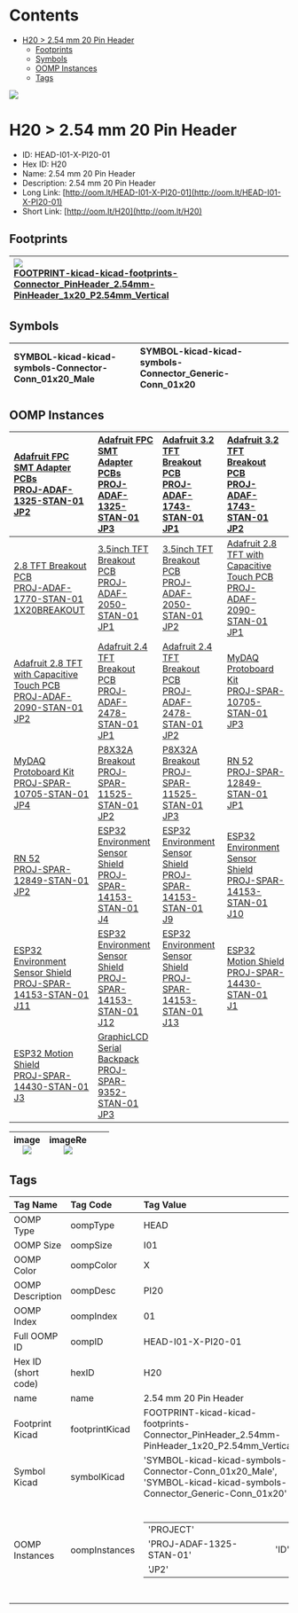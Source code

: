 



Contents
========

* [H20 > 2.54 mm 20 Pin Header](#h20--254-mm-20-pin-header)
	* [Footprints](#footprints)
	* [Symbols](#symbols)
	* [OOMP Instances](#oomp-instances)
	* [Tags](#tags)
  
![][im]
# H20 > 2.54 mm 20 Pin Header

- ID: HEAD-I01-X-PI20-01
- Hex ID: H20
- Name: 2.54 mm 20 Pin Header
- Description: 2.54 mm 20 Pin Header
- Long Link: [http://oom.lt/HEAD-I01-X-PI20-01](http://oom.lt/HEAD-I01-X-PI20-01)
- Short Link: [http://oom.lt/H20](http://oom.lt/H20)

## Footprints
  

|[![](https://raw.githubusercontent.com/oomlout/oomlout_OOMP_eda_V2/FOOTPRINT/kicad/kicad-footprints/Connector_PinHeader_2.54mm/PinHeader_1x20_P2.54mm_Vertical/main/image_140.png)<br>FOOTPRINT-kicad-kicad-footprints-Connector_PinHeader_2.54mm-PinHeader_1x20_P2.54mm_Vertical](https://github.com/oomlout/oomlout_OOMP_eda_V2/FOOTPRINT/kicad/kicad-footprints/Connector_PinHeader_2.54mm/PinHeader_1x20_P2.54mm_Vertical/tree/main/)||||
| :--- | :--- | :--- | :--- |

## Symbols
  

|![]()<br>SYMBOL-kicad-kicad-symbols-Connector-Conn_01x20_Male|![]()<br>SYMBOL-kicad-kicad-symbols-Connector_Generic-Conn_01x20|||
| :--- | :--- | :--- | :--- |

## OOMP Instances
  

|[Adafruit FPC SMT Adapter PCBs<br>PROJ-ADAF-1325-STAN-01<br>JP2](https://github.com/oomlout/oomlout_OOMP_projects_V2/PROJ/ADAF/1325/STAN/01/tree/main/)|[Adafruit FPC SMT Adapter PCBs<br>PROJ-ADAF-1325-STAN-01<br>JP3](https://github.com/oomlout/oomlout_OOMP_projects_V2/PROJ/ADAF/1325/STAN/01/tree/main/)|[Adafruit 3.2 TFT Breakout PCB<br>PROJ-ADAF-1743-STAN-01<br>JP1](https://github.com/oomlout/oomlout_OOMP_projects_V2/PROJ/ADAF/1743/STAN/01/tree/main/)|[Adafruit 3.2 TFT Breakout PCB<br>PROJ-ADAF-1743-STAN-01<br>JP2](https://github.com/oomlout/oomlout_OOMP_projects_V2/PROJ/ADAF/1743/STAN/01/tree/main/)|
| :--- | :--- | :--- | :--- |
|[2.8 TFT Breakout PCB<br>PROJ-ADAF-1770-STAN-01<br>1X20BREAKOUT](https://github.com/oomlout/oomlout_OOMP_projects_V2/PROJ/ADAF/1770/STAN/01/tree/main/)|[3.5inch TFT Breakout PCB<br>PROJ-ADAF-2050-STAN-01<br>JP1](https://github.com/oomlout/oomlout_OOMP_projects_V2/PROJ/ADAF/2050/STAN/01/tree/main/)|[3.5inch TFT Breakout PCB<br>PROJ-ADAF-2050-STAN-01<br>JP2](https://github.com/oomlout/oomlout_OOMP_projects_V2/PROJ/ADAF/2050/STAN/01/tree/main/)|[Adafruit 2.8 TFT with Capacitive Touch PCB<br>PROJ-ADAF-2090-STAN-01<br>JP1](https://github.com/oomlout/oomlout_OOMP_projects_V2/PROJ/ADAF/2090/STAN/01/tree/main/)|
|[Adafruit 2.8 TFT with Capacitive Touch PCB<br>PROJ-ADAF-2090-STAN-01<br>JP2](https://github.com/oomlout/oomlout_OOMP_projects_V2/PROJ/ADAF/2090/STAN/01/tree/main/)|[Adafruit 2.4 TFT Breakout PCB<br>PROJ-ADAF-2478-STAN-01<br>JP1](https://github.com/oomlout/oomlout_OOMP_projects_V2/PROJ/ADAF/2478/STAN/01/tree/main/)|[Adafruit 2.4 TFT Breakout PCB<br>PROJ-ADAF-2478-STAN-01<br>JP2](https://github.com/oomlout/oomlout_OOMP_projects_V2/PROJ/ADAF/2478/STAN/01/tree/main/)|[MyDAQ Protoboard Kit<br>PROJ-SPAR-10705-STAN-01<br>JP3](https://github.com/oomlout/oomlout_OOMP_projects_V2/PROJ/SPAR/10705/STAN/01/tree/main/)|
|[MyDAQ Protoboard Kit<br>PROJ-SPAR-10705-STAN-01<br>JP4](https://github.com/oomlout/oomlout_OOMP_projects_V2/PROJ/SPAR/10705/STAN/01/tree/main/)|[P8X32A Breakout<br>PROJ-SPAR-11525-STAN-01<br>JP2](https://github.com/oomlout/oomlout_OOMP_projects_V2/PROJ/SPAR/11525/STAN/01/tree/main/)|[P8X32A Breakout<br>PROJ-SPAR-11525-STAN-01<br>JP3](https://github.com/oomlout/oomlout_OOMP_projects_V2/PROJ/SPAR/11525/STAN/01/tree/main/)|[RN 52<br>PROJ-SPAR-12849-STAN-01<br>JP1](https://github.com/oomlout/oomlout_OOMP_projects_V2/PROJ/SPAR/12849/STAN/01/tree/main/)|
|[RN 52<br>PROJ-SPAR-12849-STAN-01<br>JP2](https://github.com/oomlout/oomlout_OOMP_projects_V2/PROJ/SPAR/12849/STAN/01/tree/main/)|[ESP32 Environment Sensor Shield<br>PROJ-SPAR-14153-STAN-01<br>J4](https://github.com/oomlout/oomlout_OOMP_projects_V2/PROJ/SPAR/14153/STAN/01/tree/main/)|[ESP32 Environment Sensor Shield<br>PROJ-SPAR-14153-STAN-01<br>J9](https://github.com/oomlout/oomlout_OOMP_projects_V2/PROJ/SPAR/14153/STAN/01/tree/main/)|[ESP32 Environment Sensor Shield<br>PROJ-SPAR-14153-STAN-01<br>J10](https://github.com/oomlout/oomlout_OOMP_projects_V2/PROJ/SPAR/14153/STAN/01/tree/main/)|
|[ESP32 Environment Sensor Shield<br>PROJ-SPAR-14153-STAN-01<br>J11](https://github.com/oomlout/oomlout_OOMP_projects_V2/PROJ/SPAR/14153/STAN/01/tree/main/)|[ESP32 Environment Sensor Shield<br>PROJ-SPAR-14153-STAN-01<br>J12](https://github.com/oomlout/oomlout_OOMP_projects_V2/PROJ/SPAR/14153/STAN/01/tree/main/)|[ESP32 Environment Sensor Shield<br>PROJ-SPAR-14153-STAN-01<br>J13](https://github.com/oomlout/oomlout_OOMP_projects_V2/PROJ/SPAR/14153/STAN/01/tree/main/)|[ESP32 Motion Shield<br>PROJ-SPAR-14430-STAN-01<br>J1](https://github.com/oomlout/oomlout_OOMP_projects_V2/PROJ/SPAR/14430/STAN/01/tree/main/)|
|[ESP32 Motion Shield<br>PROJ-SPAR-14430-STAN-01<br>J3](https://github.com/oomlout/oomlout_OOMP_projects_V2/PROJ/SPAR/14430/STAN/01/tree/main/)|[GraphicLCD Serial Backpack<br>PROJ-SPAR-9352-STAN-01<br>JP3](https://github.com/oomlout/oomlout_OOMP_projects_V2/PROJ/SPAR/9352/STAN/01/tree/main/)|||
  

|image<br>[![](https://raw.githubusercontent.com/oomlout/oomlout_OOMP_parts_V2/HEAD/I01/X/PI20/01/main/image_140.jpg)](https://github.com/oomlout/oomlout_OOMP_parts_V2/HEAD/I01/X/PI20/01/tree/main/image.jpg)|imageRe<br>[![](https://raw.githubusercontent.com/oomlout/oomlout_OOMP_parts_V2/HEAD/I01/X/PI20/01/main/image_RE_140.jpg)](https://github.com/oomlout/oomlout_OOMP_parts_V2/HEAD/I01/X/PI20/01/tree/main/image_RE.jpg)|||
| :---: | :---: | :---: | :---: |

## Tags
  

|Tag Name|Tag Code|Tag Value|
| :--- | :--- | :--- |
|OOMP Type|oompType|HEAD|
|OOMP Size|oompSize|I01|
|OOMP Color|oompColor|X|
|OOMP Description|oompDesc|PI20|
|OOMP Index|oompIndex|01|
|Full OOMP ID|oompID|HEAD-I01-X-PI20-01|
|Hex ID (short code)|hexID|H20|
|name|name|2.54 mm 20 Pin Header|
|Footprint Kicad|footprintKicad|FOOTPRINT-kicad-kicad-footprints-Connector_PinHeader_2.54mm-PinHeader_1x20_P2.54mm_Vertical|
|Symbol Kicad|symbolKicad|'SYMBOL-kicad-kicad-symbols-Connector-Conn_01x20_Male', 'SYMBOL-kicad-kicad-symbols-Connector_Generic-Conn_01x20'|
|OOMP Instances|oompInstances|<table><tr><td>'PROJECT'</td></tr><tr><td> 'PROJ-ADAF-1325-STAN-01'</td><td> 'ID'</td></tr><tr><td> 'JP2'</td></tr></table></td><td> <table><tr><td>'PROJECT'</td></tr><tr><td> 'PROJ-ADAF-1325-STAN-01'</td><td> 'ID'</td></tr><tr><td> 'JP3'</td></tr></table></td><td> <table><tr><td>'PROJECT'</td></tr><tr><td> 'PROJ-ADAF-1743-STAN-01'</td><td> 'ID'</td></tr><tr><td> 'JP1'</td></tr></table></td><td> <table><tr><td>'PROJECT'</td></tr><tr><td> 'PROJ-ADAF-1743-STAN-01'</td><td> 'ID'</td></tr><tr><td> 'JP2'</td></tr></table></td><td> <table><tr><td>'PROJECT'</td></tr><tr><td> 'PROJ-ADAF-1770-STAN-01'</td><td> 'ID'</td></tr><tr><td> '1X20BREAKOUT'</td></tr></table></td><td> <table><tr><td>'PROJECT'</td></tr><tr><td> 'PROJ-ADAF-2050-STAN-01'</td><td> 'ID'</td></tr><tr><td> 'JP1'</td></tr></table></td><td> <table><tr><td>'PROJECT'</td></tr><tr><td> 'PROJ-ADAF-2050-STAN-01'</td><td> 'ID'</td></tr><tr><td> 'JP2'</td></tr></table></td><td> <table><tr><td>'PROJECT'</td></tr><tr><td> 'PROJ-ADAF-2090-STAN-01'</td><td> 'ID'</td></tr><tr><td> 'JP1'</td></tr></table></td><td> <table><tr><td>'PROJECT'</td></tr><tr><td> 'PROJ-ADAF-2090-STAN-01'</td><td> 'ID'</td></tr><tr><td> 'JP2'</td></tr></table></td><td> <table><tr><td>'PROJECT'</td></tr><tr><td> 'PROJ-ADAF-2478-STAN-01'</td><td> 'ID'</td></tr><tr><td> 'JP1'</td></tr></table></td><td> <table><tr><td>'PROJECT'</td></tr><tr><td> 'PROJ-ADAF-2478-STAN-01'</td><td> 'ID'</td></tr><tr><td> 'JP2'</td></tr></table></td><td> <table><tr><td>'PROJECT'</td></tr><tr><td> 'PROJ-SPAR-10705-STAN-01'</td><td> 'ID'</td></tr><tr><td> 'JP3'</td></tr></table></td><td> <table><tr><td>'PROJECT'</td></tr><tr><td> 'PROJ-SPAR-10705-STAN-01'</td><td> 'ID'</td></tr><tr><td> 'JP4'</td></tr></table></td><td> <table><tr><td>'PROJECT'</td></tr><tr><td> 'PROJ-SPAR-11525-STAN-01'</td><td> 'ID'</td></tr><tr><td> 'JP2'</td></tr></table></td><td> <table><tr><td>'PROJECT'</td></tr><tr><td> 'PROJ-SPAR-11525-STAN-01'</td><td> 'ID'</td></tr><tr><td> 'JP3'</td></tr></table></td><td> <table><tr><td>'PROJECT'</td></tr><tr><td> 'PROJ-SPAR-12849-STAN-01'</td><td> 'ID'</td></tr><tr><td> 'JP1'</td></tr></table></td><td> <table><tr><td>'PROJECT'</td></tr><tr><td> 'PROJ-SPAR-12849-STAN-01'</td><td> 'ID'</td></tr><tr><td> 'JP2'</td></tr></table></td><td> <table><tr><td>'PROJECT'</td></tr><tr><td> 'PROJ-SPAR-14153-STAN-01'</td><td> 'ID'</td></tr><tr><td> 'J4'</td></tr></table></td><td> <table><tr><td>'PROJECT'</td></tr><tr><td> 'PROJ-SPAR-14153-STAN-01'</td><td> 'ID'</td></tr><tr><td> 'J9'</td></tr></table></td><td> <table><tr><td>'PROJECT'</td></tr><tr><td> 'PROJ-SPAR-14153-STAN-01'</td><td> 'ID'</td></tr><tr><td> 'J10'</td></tr></table></td><td> <table><tr><td>'PROJECT'</td></tr><tr><td> 'PROJ-SPAR-14153-STAN-01'</td><td> 'ID'</td></tr><tr><td> 'J11'</td></tr></table></td><td> <table><tr><td>'PROJECT'</td></tr><tr><td> 'PROJ-SPAR-14153-STAN-01'</td><td> 'ID'</td></tr><tr><td> 'J12'</td></tr></table></td><td> <table><tr><td>'PROJECT'</td></tr><tr><td> 'PROJ-SPAR-14153-STAN-01'</td><td> 'ID'</td></tr><tr><td> 'J13'</td></tr></table></td><td> <table><tr><td>'PROJECT'</td></tr><tr><td> 'PROJ-SPAR-14430-STAN-01'</td><td> 'ID'</td></tr><tr><td> 'J1'</td></tr></table></td><td> <table><tr><td>'PROJECT'</td></tr><tr><td> 'PROJ-SPAR-14430-STAN-01'</td><td> 'ID'</td></tr><tr><td> 'J3'</td></tr></table></td><td> <table><tr><td>'PROJECT'</td></tr><tr><td> 'PROJ-SPAR-9352-STAN-01'</td><td> 'ID'</td></tr><tr><td> 'JP3'</td></tr></table>|
||||



[im]: image_450.jpg
